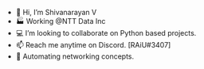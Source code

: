 - 👋 Hi, I’m Shivanarayan V
- 🏭 Working @NTT Data Inc
- 💻 I’m looking to collaborate on Python based projects. 
- 📫 Reach me anytime on Discord. [RAiU#3407] 
- 🤖 Automating networking concepts.

<!---
RAiU14/RAiU14 is a ✨ special ✨ repository because its `README.md` (this file) appears on your GitHub profile.
You can click the Preview link to take a look at your changes.
--->
